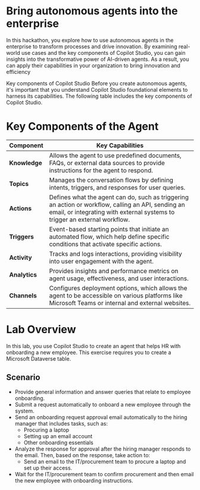 # Bring autonomous agents into the enterprise

In this hackathon, you explore how to use autonomous agents in the enterprise to transform processes and drive innovation. By examining real-world use cases and the key components of Copilot Studio, you can gain insights into the transformative power of AI-driven agents. As a result, you can apply their capabilities in your organization to bring innovation and efficiency



Key components of Copilot Studio
Before you create autonomous agents, it's important that you understand Copilot Studio foundational elements to harness its capabilities. The following table includes the key components of Copilot Studio.


# Key Components of the Agent


| Component    | Key Capabilities                                                                 |
|--------------|----------------------------------------------------------------------------------|
| **Knowledge** | Allows the agent to use predefined documents, FAQs, or external data sources to provide instructions for the agent to respond.   |
| **Topics**    | Manages the conversation flows by defining intents, triggers, and responses for user queries.         |
| **Actions**   | Defines what the agent can do, such as triggering an action or workflow, calling an API, sending an email, or integrating with external systems to trigger an external workflow.  |
| **Triggers**  | Event-based starting points that initiate an automated flow, which help define specific conditions that activate specific actions. |
| **Activity**  | Tracks and logs interactions, providing visibility into user engagement with the agent.  |
| **Analytics** | Provides insights and performance metrics on agent usage, effectiveness, and user interactions.  |
| **Channels**  | Configures deployment options, which allows the agent to be accessible on various platforms like Microsoft Teams or internal and external websites. |

# Lab Overview

In this lab, you use Copilot Studio to create an agent that helps HR with onboarding a new employee. This exercise requires you to create a Microsoft Dataverse table. 

## Scenario
- Provide general information and answer queries that relate to employee onboarding.
- Submit a request automatically to onboard a new employee through the system.
- Send an onboarding request approval email automatically to the hiring manager that includes tasks, such as:
  - Procuring a laptop
  - Setting up an email account
  - Other onboarding essentials
- Analyze the response for approval after the hiring manager responds to the email. Then, based on the response, take action to:
  - Send an email to the IT/procurement team to procure a laptop and set up their access.
- Wait for the IT/procurement team to confirm procurement and then email the new employee with onboarding instructions.
